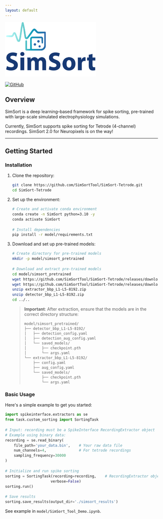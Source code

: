 ```yaml
---
layout: default
---
```

<img src="./logo.png" width="300" alt="logo">

[![GitHub](https://img.shields.io/badge/GitHub-Source_Code-blue?logo=github)](https://github.com/SimSortTool/SimSort-Tetrode)

## Overview

SimSort is a deep learning–based framework for spike sorting, pre-trained with large-scale simulated electrophysiology simulations.

Currently, SimSort supports spike sorting for Tetrode (4-channel) recordings. SimSort 2.0 for Neuropixels is on the way!

---

## Getting Started

### Installation

1. Clone the repository:
   ```bash
   git clone https://github.com/SimSortTool/SimSort-Tetrode.git
   cd SimSort-Tetrode
   ```

2. Set up the environment:
   ```bash
   # Create and activate conda environment
   conda create -n SimSort python=3.10 -y
   conda activate SimSort

   # Install dependencies
   pip install -r model/requirements.txt
   ```

3. Download and set up pre-trained models:
   ```bash
   # Create directory for pre-trained models
   mkdir -p model/simsort_pretrained

   # Download and extract pre-trained models
   cd model/simsort_pretrained
   wget https://github.com/SimSortTool/SimSort-Tetrode/releases/download/v1.0.0/extractor_bbp_L1-L5-8192.zip
   wget https://github.com/SimSortTool/SimSort-Tetrode/releases/download/v1.0.0/detector_bbp_L1-L5-8192.zip
   unzip extractor_bbp_L1-L5-8192.zip
   unzip detector_bbp_L1-L5-8192.zip
   cd ../..
   ```

   > **Important**: After extraction, ensure that the models are in the correct directory structure:
   > ```
   > model/simsort_pretrained/
   > ├── detector_bbp_L1-L5-8192/
   > │   ├── detection_config.yaml
   > │   ├── detection_aug_config.yaml
   > │   └── saved_models/
   > │       ├── checkpoint.pth
   > │       └── args.yaml
   > └── extractor_bbp_L1-L5-8192/
   >     ├── config.yaml
   >     ├── aug_config.yaml
   >     └── saved_models/
   >         ├── checkpoint.pth
   >         └── args.yaml
   > ```

### Basic Usage

Here's a simple example to get you started:

```python
import spikeinterface.extractors as se
from task.custom_sorting import SortingTask

# Input: recording must be a SpikeInterface RecordingExtractor object
# Example using binary data:
recording = se.read_binary(
    file_path='your_data.bin',    # Your raw data file
    num_channels=4,               # For tetrode recordings
    sampling_frequency=30000
)

# Initialize and run spike sorting
sorting = SortingTask(recording=recording,    # RecordingExtractor object
                     verbose=False)
sorting.run()

# Save results
sorting.save_results(output_dir='./simsort_results')
```
See example in `model/SimSort_Tool_Demo.ipynb`.